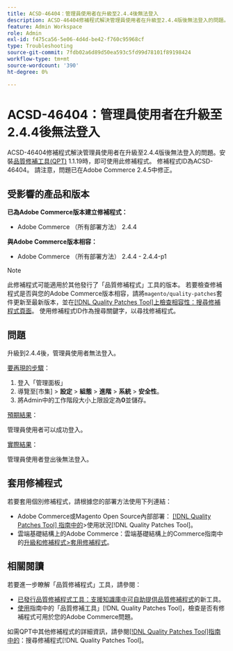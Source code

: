```yaml
---
title: ACSD-46404：管理員使用者在升級至2.4.4後無法登入
description: ACSD-46404修補程式解決管理員使用者在升級至2.4.4版後無法登入的問題。安裝[Quality Patches Tool (QPT)](https://experienceleague.adobe.com/en/docs/commerce-operations/tools/quality-patches-tool/quality-patches-tool-to-self-serve-quality-patches) 1.1.19後，即可使用此修補程式。 修補程式ID為ACSD-46404。 請注意，問題已在Adobe Commerce 2.4.5中修正。
feature: Admin Workspace
role: Admin
exl-id: f475ca56-5e06-4d4d-be42-f760c95968cf
type: Troubleshooting
source-git-commit: 7fdb02a6d89d50ea593c5fd99d78101f89198424
workflow-type: tm+mt
source-wordcount: '390'
ht-degree: 0%

---
```


# ACSD-46404：管理員使用者在升級至2.4.4後無法登入

ACSD-46404修補程式解決管理員使用者在升級至2.4.4版後無法登入的問題。安裝[品質修補工具(QPT)](https://experienceleague.adobe.com/en/docs/commerce-operations/tools/quality-patches-tool/quality-patches-tool-to-self-serve-quality-patches) 1.1.19時，即可使用此修補程式。 修補程式ID為ACSD-46404。 請注意，問題已在Adobe Commerce 2.4.5中修正。

## 受影響的產品和版本

**已為Adobe Commerce版本建立修補程式：**

* Adobe Commerce （所有部署方法） 2.4.4

**與Adobe Commerce版本相容：**

* Adobe Commerce （所有部署方法） 2.4.4 - 2.4.4-p1

>[!NOTE]
>
>此修補程式可能適用於其他發行了「品質修補程式」工具的版本。 若要檢查修補程式是否與您的Adobe Commerce版本相容，請將`magento/quality-patches`套件更新至最新版本，並在[[!DNL Quality Patches Tool]上檢查相容性：搜尋修補程式頁面](https://experienceleague.adobe.com/en/docs/commerce-operations/tools/quality-patches-tool/quality-patches-tool-to-self-serve-quality-patches)。 使用修補程式ID作為搜尋關鍵字，以尋找修補程式。

## 問題

升級到2.4.4後，管理員使用者無法登入。

<u>要再現的步驟</u>：

1. 登入「管理面板」
1. 導覽至[市集] > **設定** > **組態** > **進階** > **系統** > **安全性**。
1. 將Admin中的工作階段大小上限設定為&#x200B;**0**&#x200B;並儲存。

<u>預期結果</u>：

管理員使用者可以成功登入。

<u>實際結果</u>：

管理員使用者登出後無法登入。

## 套用修補程式

若要套用個別修補程式，請根據您的部署方法使用下列連結：

* Adobe Commerce或Magento Open Source內部部署： [[!DNL Quality Patches Tool] 指南中的](/help/tools/quality-patches-tool/usage.md)>使用狀況[!DNL Quality Patches Tool]。
* 雲端基礎結構上的Adobe Commerce：雲端基礎結構上的Commerce指南中的[升級和修補程式>套用修補程式](https://experienceleague.adobe.com/docs/commerce-cloud-service/user-guide/develop/upgrade/apply-patches.html)。

## 相關閱讀

若要進一步瞭解「品質修補程式」工具，請參閱：

* [已發行品質修補程式工具：支援知識庫中可自助提供品質修補程式](https://experienceleague.adobe.com/en/docs/commerce-operations/tools/quality-patches-tool/quality-patches-tool-to-self-serve-quality-patches)的新工具。
* [使用](/help/tools/quality-patches-tool/patches-available-in-qpt/check-patch-for-magento-issue-with-magento-quality-patches.md)指南中的「品質修補工具」[!DNL Quality Patches Tool]，檢查是否有修補程式可用於您的Adobe Commerce問題。

如需QPT中其他修補程式的詳細資訊，請參閱[[!DNL Quality Patches Tool]指南中的](https://experienceleague.adobe.com/tools/commerce-quality-patches/index.html)：搜尋修補程式[!DNL Quality Patches Tool]。
